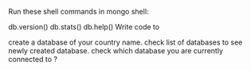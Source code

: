 Run these shell commands in mongo shell:

db.version()
db.stats()
db.help()
Write code to

create a database of your country name.
check list of databases to see newly created database.
check which database you are currently connected to ?
